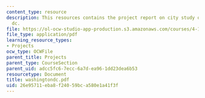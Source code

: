 ```yaml
---
content_type: resource
description: This resources contains the project report on city study of washington
  dc.
file: https://ol-ocw-studio-app-production.s3.amazonaws.com/courses/4-175-case-studies-in-city-form-fall-2005/26e95711eba8f24059bca580e1a41f3f_washingtondc.pdf
file_type: application/pdf
learning_resource_types:
- Projects
ocw_type: OCWFile
parent_title: Projects
parent_type: CourseSection
parent_uid: adcc5fc6-7ecc-6a7d-ea96-1dd23dea6b53
resourcetype: Document
title: washingtondc.pdf
uid: 26e95711-eba8-f240-59bc-a580e1a41f3f
---
```

